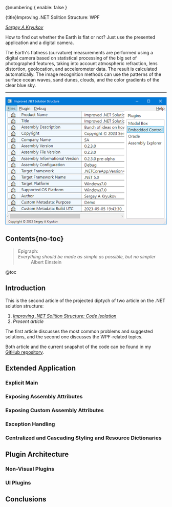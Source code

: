 ﻿@numbering {
    enable: false
}

{title}Improving .NET Solition Structure: WPF

[*Sergey A Kryukov*](https://www.SAKryukov.org)

How to find out whether the Earth is flat or not? Just use the presented application and a digital camera.

The Earth's flatness (curvature) measurements are performed using a digital camera based on statistical processing of the big set of photographed features, taking into account atmospheric refraction, lens distortion, geolocation, and accelerometer data. The result is calculated automatically. The image recognition methods can use the patterns of the surface ocean waves, sand dunes, clouds, and the color gradients of the clear blue sky.

<!-- <h2>Contents</h2> is not Markdown element, just to avoid adding it to TOC -->
<!-- change style in next line <ul> to <ul style="list-style-type: none"> -->
<!--
For CodeProject, makes sure there are no HTML comments in the area to past!


--> 
---
<!-- copy to CodeProject from here 
αβγδΔπ
------------------------------------------->
![Demo application](application.png)

## Contents{no-toc}


<blockquote id="epigraph" class="FQ"><div class="FQA">Epigraph:</div>
<dt><i>Everything should be made as simple as possible, but no simpler</i></dt>
<dd>Albert Einstein</dd>
</blockquote>

@toc

## Introduction

This is the second article of the projected diptych of two article on the .NET solution structure:

1. *[Improving .NET Solition Structure: Code Isolation](https://www.codeproject.com/???)*
2. *Present article*

The first article discusses the most common problems and suggested solutions, and the second one discusses the WPF-related topics.

Both article and the current snapshot of the code can be found in my [GitHub repository](https://github.com/SAKryukov/dotnet-solution-structure).

## Extended Application

### Explicit Main
### Exposing Assembly Attributes 
### Exposing Custom Assembly Attributes
### Exception Handling

### Centralized and Cascading Styling and Resource Dictionaries

## Plugin Architecture
### Non-Visual Plugins
### UI Plugins

## Conclusions
<p></p>

<!-- copy to CodeProject to here --------------------------------------------->
